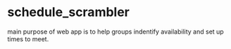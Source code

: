 # schedule_scrambler

main purpose of web app is to help groups 
indentify availability and set up times to meet.
